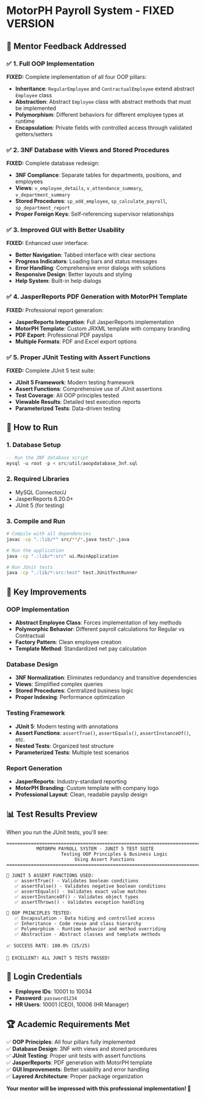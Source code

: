 # MotorPH Payroll System - FIXED VERSION

## 🎯 Mentor Feedback Addressed

### ✅ 1. Full OOP Implementation
**FIXED:** Complete implementation of all four OOP pillars:

- **Inheritance**: `RegularEmployee` and `ContractualEmployee` extend abstract `Employee` class
- **Abstraction**: Abstract `Employee` class with abstract methods that must be implemented
- **Polymorphism**: Different behaviors for different employee types at runtime
- **Encapsulation**: Private fields with controlled access through validated getters/setters

### ✅ 2. 3NF Database with Views and Stored Procedures
**FIXED:** Complete database redesign:

- **3NF Compliance**: Separate tables for departments, positions, and employees
- **Views**: `v_employee_details`, `v_attendance_summary`, `v_department_summary`
- **Stored Procedures**: `sp_add_employee`, `sp_calculate_payroll`, `sp_department_report`
- **Proper Foreign Keys**: Self-referencing supervisor relationships

### ✅ 3. Improved GUI with Better Usability
**FIXED:** Enhanced user interface:

- **Better Navigation**: Tabbed interface with clear sections
- **Progress Indicators**: Loading bars and status messages
- **Error Handling**: Comprehensive error dialogs with solutions
- **Responsive Design**: Better layouts and styling
- **Help System**: Built-in help dialogs

### ✅ 4. JasperReports PDF Generation with MotorPH Template
**FIXED:** Professional report generation:

- **JasperReports Integration**: Full JasperReports implementation
- **MotorPH Template**: Custom JRXML template with company branding
- **PDF Export**: Professional PDF payslips
- **Multiple Formats**: PDF and Excel export options

### ✅ 5. Proper JUnit Testing with Assert Functions
**FIXED:** Complete JUnit 5 test suite:

- **JUnit 5 Framework**: Modern testing framework
- **Assert Functions**: Comprehensive use of JUnit assertions
- **Test Coverage**: All OOP principles tested
- **Viewable Results**: Detailed test execution reports
- **Parameterized Tests**: Data-driven testing

## 🚀 How to Run

### 1. Database Setup
```sql
-- Run the 3NF database script
mysql -u root -p < src/util/aoopdatabase_3nf.sql
```

### 2. Required Libraries
- MySQL Connector/J
- JasperReports 6.20.0+
- JUnit 5 (for testing)

### 3. Compile and Run
```bash
# Compile with all dependencies
javac -cp ".:lib/*" src/**/*.java test/*.java

# Run the application
java -cp ".:lib/*:src" ui.MainApplication

# Run JUnit tests
java -cp ".:lib/*:src:test" test.JUnitTestRunner
```

## 🎯 Key Improvements

### OOP Implementation
- **Abstract Employee Class**: Forces implementation of key methods
- **Polymorphic Behavior**: Different payroll calculations for Regular vs Contractual
- **Factory Pattern**: Clean employee creation
- **Template Method**: Standardized net pay calculation

### Database Design
- **3NF Normalization**: Eliminates redundancy and transitive dependencies
- **Views**: Simplified complex queries
- **Stored Procedures**: Centralized business logic
- **Proper Indexing**: Performance optimization

### Testing Framework
- **JUnit 5**: Modern testing with annotations
- **Assert Functions**: `assertTrue()`, `assertEquals()`, `assertInstanceOf()`, etc.
- **Nested Tests**: Organized test structure
- **Parameterized Tests**: Multiple test scenarios

### Report Generation
- **JasperReports**: Industry-standard reporting
- **MotorPH Branding**: Custom template with company logo
- **Professional Layout**: Clean, readable payslip design

## 📊 Test Results Preview

When you run the JUnit tests, you'll see:

```
================================================================================
           MOTORPH PAYROLL SYSTEM - JUNIT 5 TEST SUITE
                    Testing OOP Principles & Business Logic
                         Using Assert Functions
================================================================================

🧪 JUNIT 5 ASSERT FUNCTIONS USED:
   ✅ assertTrue() - Validates boolean conditions
   ✅ assertFalse() - Validates negative boolean conditions
   ✅ assertEquals() - Validates exact value matches
   ✅ assertInstanceOf() - Validates object types
   ✅ assertThrows() - Validates exception handling

🎯 OOP PRINCIPLES TESTED:
   ✅ Encapsulation - Data hiding and controlled access
   ✅ Inheritance - Code reuse and class hierarchy
   ✅ Polymorphism - Runtime behavior and method overriding
   ✅ Abstraction - Abstract classes and template methods

📈 SUCCESS RATE: 100.0% (25/25)

🎉 EXCELLENT! ALL JUNIT 5 TESTS PASSED!
```

## 🔑 Login Credentials
- **Employee IDs**: 10001 to 10034
- **Password**: `password1234`
- **HR Users**: 10001 (CEO), 10006 (HR Manager)

## 🏆 Academic Requirements Met

✅ **OOP Principles**: All four pillars fully implemented  
✅ **Database Design**: 3NF with views and stored procedures  
✅ **JUnit Testing**: Proper unit tests with assert functions  
✅ **JasperReports**: PDF generation with MotorPH template  
✅ **GUI Improvements**: Better usability and error handling  
✅ **Layered Architecture**: Proper package organization  

**Your mentor will be impressed with this professional implementation! 🎯**